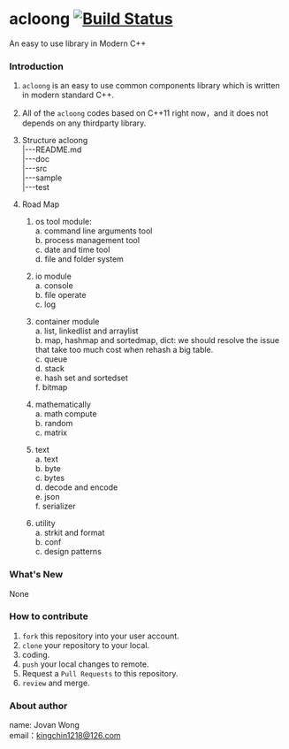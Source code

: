 # acloong  [![Build Status](https://travis-ci.org/ACLoong/acloong.svg?branch=master)](https://travis-ci.org/ACLoong/acloong)  
An easy to use library in Modern C++

### Introduction

1. `acloong` is an easy to use common components library which is written in modern standard C++.

2. All of the `acloong` codes based on C++11 right now，and it does not depends on any thirdparty library.

3. Structure
    acloong   
        |---README.md  
        |---doc  
        |---src        
        |---sample     
        |---test    

4. Road Map  
    1. os tool module:  
        a. command line arguments tool  
        b. process management tool  
        c. date and time tool  
        d. file and folder system  
   
    2. io module  
        a. console  
        b. file operate  
        c. log  

    3. container module  
        a. list, linkedlist and arraylist  
        b. map, hashmap and sortedmap, dict: we should resolve the issue that take too much cost when rehash a big table.  
        c. queue  
        d. stack  
        e. hash set and sortedset  
        f. bitmap  

    4. mathematically  
        a. math compute  
        b. random  
        c. matrix  

    5. text  
        a. text  
        b. byte  
        c. bytes  
        d. decode and encode  
        e. json  
        f. serializer  

     6. utility  
        a. strkit and format  
        b. conf  
        c. design patterns  

### What's New  
None  

###  How to contribute  

1. `fork` this repository into your user account.  
2. `clone` your repository to your local.  
3. coding.  
4. `push` your local changes to remote.  
5. Request a `Pull Requests` to this repository.  
6. `review` and merge.  

###  About author
name: Jovan Wong   
email：kingchin1218@126.com
